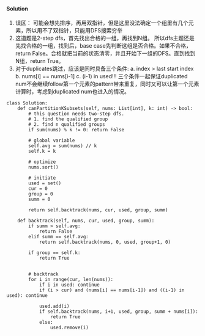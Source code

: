 #### Solution
1. 误区： 可能会想先排序，再用双指针，但是这里没法确定一个组里有几个元素，所以用不了双指针，只能用DFS搜索穷举 <br />
2. 这道题是2-step dfs，首先找出合格的一组，再找到N组。 所以dfs主题还是先找合格的一组，找到后，base case先判断这组是否合格。如果不合格，return False。合格就把当前的状态清零，并且开始下一组的DFS。直到找到N组，return True。 <br />
3. 对于duplicates跳过，应该是同时具备三个条件: a. index > last start index b. nums[i] == nums[i-1] c. (i-1) in used!!! 三个条件一起保证duplicated num不会继续follow第一个元素的pattern带来重复，同时又可以让第一个元素计算时，考虑到duplicated num也进入的情况。
```
class Solution:
    def canPartitionKSubsets(self, nums: List[int], k: int) -> bool:
        # this question needs two-step dfs.
        # 1. find the qualified group
        # 2. find n qualified groups
        if sum(nums) % k != 0: return False
        
        # global variable
        self.avg = sum(nums) // k
        self.k = k
        
        # optimize
        nums.sort()
        
        # initiate
        used = set()
        cur = 0
        group = 0
        summ = 0
        
        return self.backtrack(nums, cur, used, group, summ)
        
    def backtrack(self, nums, cur, used, group, summ):
        if summ > self.avg:
            return False
        elif summ == self.avg:
            return self.backtrack(nums, 0, used, group+1, 0)
        
        if group == self.k:
            return True
        
        
        # backtrack
        for i in range(cur, len(nums)):
            if i in used: continue
            if (i > cur) and (nums[i] == nums[i-1]) and ((i-1) in used): continue
            
            used.add(i)
            if self.backtrack(nums, i+1, used, group, summ + nums[i]):
                return True
            else:
                used.remove(i)
```